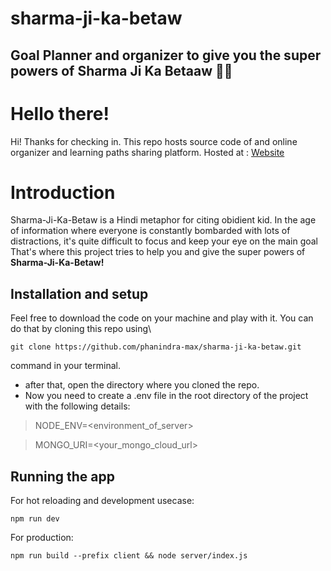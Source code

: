 # sharma-ji-ka-betaw

## Goal Planner and organizer to give you the super powers of Sharma Ji Ka Betaaw 🏋️‍♂️

# Hello there!

Hi! Thanks for checking in. This repo hosts source code of and online organizer and learning paths sharing platform. Hosted at : [Website](https://sharma-ji-ka-beta.herokuapp.com/)

# Introduction

Sharma-Ji-Ka-Betaw is a Hindi metaphor for citing obidient kid. In the age of information where everyone is constantly bombarded with lots of distractions, it's quite difficult to focus and keep your eye on the main goal That's where this project tries to help you and give the super powers of **Sharma-Ji-Ka-Betaw!**

## Installation and setup

Feel free to download the code on your machine and play with it. You can do that by cloning this repo using\

`git clone https://github.com/phanindra-max/sharma-ji-ka-betaw.git`

command in your terminal.

- after that, open the directory where you cloned the repo.
- Now you need to create a .env file in the root directory of the project with the following details:

> NODE_ENV=<environment_of_server>

> MONGO_URI=<your_mongo_cloud_url>

## Running the app

For hot reloading and development usecase:

    npm run dev

For production:

    npm run build --prefix client && node server/index.js
